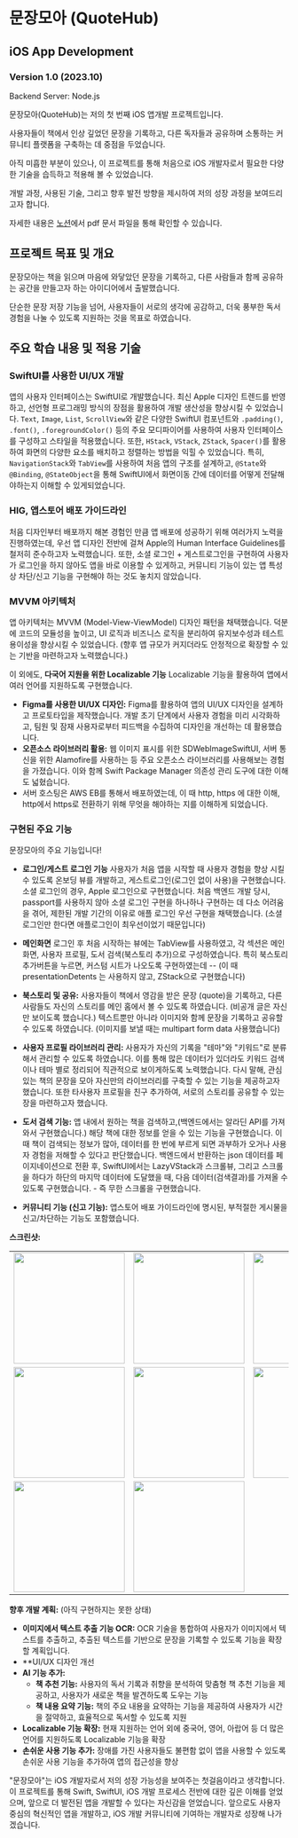 # 문장모아 (QuoteHub)
## iOS App Development

### Version 1.0 (2023.10)
Backend Server: Node.js

문장모아(QuoteHub)는 저의 첫 번째 iOS 앱개발 프로젝트입니다. 

사용자들이 책에서 인상 깊었던 문장을 기록하고, 다른 독자들과 공유하며 소통하는 커뮤니티 플랫폼을 구축하는 데 중점을 두었습니다. 

아직 미흡한 부분이 있으나, 이 프로젝트를 통해 처음으로 iOS 개발자로서 필요한 다양한 기술을 습득하고 적용해 볼 수 있었습니다. 

개발 과정, 사용된 기술, 그리고 향후 발전 방향을 제시하여 저의 성장 과정을 보여드리고자 합니다. 

자세한 내용은 [노션](https://silicon-distance-ef3.notion.site/1ebf678b2fe28144b7c1ed561be284d7?pvs=4)에서 pdf 문서 파일을 통해 확인할 수 있습니다.

## **프로젝트 목표 및 개요**

문장모아는 책을 읽으며 마음에 와닿았던 문장을 기록하고, 다른 사람들과 함께 공유하는 공간을 만들고자 하는 아이디어에서 출발했습니다. 

단순한 문장 저장 기능을 넘어, 사용자들이 서로의 생각에 공감하고, 더욱 풍부한 독서 경험을 나눌 수 있도록 지원하는 것을 목표로 하였습니다. 


## **주요 학습 내용 및 적용 기술**

### **SwiftUI를 사용한 UI/UX 개발**

앱의 사용자 인터페이스는 SwiftUI로 개발했습니다. 최신 Apple 디자인 트렌드를 반영하고, 선언형 프로그래밍 방식의 장점을 활용하여 개발 생산성을 향상시킬 수 있었습니다.
`Text`, `Image`, `List`, `ScrollView`와 같은 다양한 SwiftUI 컴포넌트와 `.padding()`, `.font()`, `.foregroundColor()` 등의 주요 모디파이어를 사용하여 사용자 인터페이스를 구성하고 스타일을 적용했습니다. 또한, `HStack`, `VStack`, `ZStack`, `Spacer()`를 활용하여 화면의 다양한 요소를 배치하고 정렬하는 방법을 익힐 수 있었습니다.
특히,  `NavigationStack`와 `TabView`를 사용하여 처음 앱의 구조를 설계하고, `@State`와 `@Binding`, `@StateObject`을 통해 SwiftUI에서 화면이동 간에 데이터를 어떻게 전달해야하는지 이해할 수 있게되었습니다.

### **HIG, 앱스토어 배포 가이드라인**

처음 디자인부터 배포까지 해본 경험인 만큼 앱 배포에 성공하기 위해 여러가지 노력을 진행하였는데, 우선 앱 디자인 전반에 걸쳐 Apple의 Human Interface Guidelines를 철저히 준수하고자 노력했습니다. 또한, 소셜 로그인 + 게스트로그인을 구현하여 사용자가 로그인을 하지 않아도 앱을 바로 이용할 수 있게하고, 커뮤니티 기능이 있는 앱 특성 상 차단/신고 기능을 구현해야 하는 것도 놓치지 않았습니다.

### **MVVM 아키텍처** 
앱 아키텍처는 MVVM (Model-View-ViewModel) 디자인 패턴을 채택했습니다. 덕분에 코드의 모듈성을 높이고, UI 로직과 비즈니스 로직을 분리하여 유지보수성과 테스트 용이성을 향상시킬 수 있었습니다. (향후 앱 규모가 커지더라도 안정적으로 확장할 수 있는 기반을 마련하고자 노력했습니다.)


이 외에도,
**다국어 지원을 위한 Localizable 기능** Localizable 기능을 활용하여 앱에서 여러 언어를 지원하도록 구현했습니다.
* **Figma를 사용한 UI/UX 디자인:** Figma를 활용하여 앱의 UI/UX 디자인을 설계하고 프로토타입을 제작했습니다. 개발 초기 단계에서 사용자 경험을 미리 시각화하고, 팀원 및 잠재 사용자로부터 피드백을 수집하여 디자인을 개선하는 데 활용했습니다.
* **오픈소스 라이브러리 활용:** 웹 이미지 표시를 위한 SDWebImageSwiftUI, 서버 통신을 위한 Alamofire를 사용하는 등 주요 오픈소스 라이브러리를 사용해보는 경험을 가졌습니다. 이와 함께 Swift Package Manager 의존성 관리 도구에 대한 이해도 넓혔습니다.
* 서버 호스팅은 AWS EB를 통해서 배포하였는데, 이 때 http, https 에 대한 이해, http에서 https로 전환하기 위해 무엇을 해야하는 지를 이해하게 되었습니다.
  
### **구현된 주요 기능**

문장모아의 주요 기능입니다!

* **로그인/게스트 로그인 기능** 
사용자가 처음 앱을 시작할 때 사용자 경험을 향상 시킬 수 있도록 온보딩 뷰를 개발하고, 게스트로그인(로그인 없이 사용)을 구현했습니다. 소셜 로그인의 경우, Apple 로그인으로 구현했습니다. 처음 백엔드 개발 당시, passport를 사용하지 않아 소셜 로그인 구현을 하나하나 구현하는 데 다소 어려움을 겪어, 제한된 개발 기간의 이유로 애플 로그인 우선 구현을 채택했습니다. (소셜 로그인만 한다면 애플로그인이 최우선이었기 때문입니다)

* **메인화면**
로그인 후 처음 시작하는 뷰에는 TabView를 사용하였고, 각 섹션은 메인화면, 사용자 프로필, 도서 검색(북스토리 추가)으로 구성하였습니다. 특히 북스토리 추가버튼을 누르면, 커스텀 시트가 나오도록 구현하였는데 -- (이 때 presentationDetents 는 사용하지 않고, ZStack으로 구현했습니다)

* **북스토리 및 공유:** 사용자들이 책에서 영감을 받은 문장 (quote)을 기록하고, 다른 사람들도 자신의 스토리를 메인 홈에서 볼 수 있도록 하였습니다. (비공개 글은 자신만 보이도록 했습니다.) 텍스트뿐만 아니라 이미지와 함께 문장을 기록하고 공유할 수 있도록 하였습니다. (이미지를 보낼 때는 multipart form data 사용했습니다)
  
* **사용자 프로필 라이브러리 관리:** 사용자가 자신의 기록을 "테마"와 "키워드"로 분류해서 관리할 수 있도록 하였습니다. 이를 통해 많은 데이터가 있더라도 키워드 검색이나 테마 별로 정리되어 직관적으로 보이게하도록 노력했습니다. 다시 말해, 관심 있는 책의 문장을 모아 자신만의 라이브러리를 구축할 수 있는 기능을 제공하고자 했습니다. 또한 타사용자 프로필을 친구 추가하여, 서로의 스토리를 공유할 수 있는 장을 마련하고자 했습니다.
  
* **도서 검색 기능:** 앱 내에서 원하는 책을 검색하고,(백엔드에서는 알라딘 API를 가져와서 구현했습니다.) 해당 책에 대한 정보를 얻을 수 있는 기능을 구현했습니다. 이 때 책이 검색되는 정보가 많아, 데이터를 한 번에 부르게 되면 과부하가 오거나 사용자 경험을 저해할 수 있다고 판단했습니다. 백엔드에서 반환하는 json 데이터를 페이지네이션으로 전환 후, SwiftUI에서는 LazyVStack과 스크롤뷰, 그리고 스크롤을 하다가 하단의 마지막 데이터에 도달했을 때, 다음 데이터(검색결과)를 가져올 수 있도록 구현했습니다. - 즉 무한 스크롤을 구현했습니다.
  
* **커뮤니티 기능 (신고 기능):** 앱스토어 배포 가이드라인에 명시된, 부적절한 게시물을 신고/차단하는 기능도 포함했습니다.

**스크린샷:**

<table>
<tr>
<td align="center"><img src="https://github.com/user-attachments/assets/a24a96c3-8b35-4c7a-b246-bae32aba1537" width="200"></td>
<td align="center"><img src="https://github.com/user-attachments/assets/6520d256-f163-471f-84e0-bdb10efa35af" width="200"></td>
<td align="center"><img src="https://github.com/user-attachments/assets/001a7aea-46b3-4553-b9e6-44ceea733a80" width="200"></td>
<td align="center"><img src="https://github.com/user-attachments/assets/f9a99100-54f6-42d3-bbf6-76ac66ed3c12" width="200"></td>
</tr>
<tr>
<td align="center"><img src="https://github.com/user-attachments/assets/c236d30c-c20f-4357-b002-dfd22d992b90" width="200"></td>
<td align="center"><img src="https://github.com/user-attachments/assets/5c51373c-cf79-4a84-80de-ad5c2db62c70" width="200"></td>
<td align="center"><img src="https://github.com/user-attachments/assets/5b19fb5b-d47b-4085-bdea-58b75822fc93" width="200"></td>
<td align="center"><img src="https://github.com/user-attachments/assets/98d0bbe8-022a-483a-8b6e-d32cd8b44f8c" width="200"></td>
</tr>
<tr>
<td align="center"><img src="https://github.com/user-attachments/assets/52383d08-5ea6-4d3b-8fa6-bd38d1838c8e" width="200"></td>
<td align="center"><img src="https://github.com/user-attachments/assets/228931f1-e4bc-46b7-bcb6-3d8afcdb8cbb" width="200"></td>
</tr>
</table>

**향후 개발 계획:** (아직 구현하지는 못한 상태)

* **이미지에서 텍스트 추출 기능 OCR:** OCR 기술을 통합하여 사용자가 이미지에서 텍스트를 추출하고, 추출된 텍스트를 기반으로 문장을 기록할 수 있도록 기능을 확장할 계획입니다.
* **UI/UX 디자인 개선
* **AI 기능 추가:**
    * **책 추천 기능:** 사용자의 독서 기록과 취향을 분석하여 맞춤형 책 추천 기능을 제공하고, 사용자가 새로운 책을 발견하도록 도우는 기능
    * **책 내용 요약 기능:** 책의 주요 내용을 요약하는 기능을 제공하여 사용자가 시간을 절약하고, 효율적으로 독서할 수 있도록 지원
* **Localizable 기능 확장:** 현재 지원하는 언어 외에 중국어, 영어, 아랍어 등 더 많은 언어를 지원하도록 Localizable 기능을 확장
* **손쉬운 사용 기능 추가:** 장애를 가진 사용자들도 불편함 없이 앱을 사용할 수 있도록 손쉬운 사용 기능을 추가하여 앱의 접근성을 향상


"문장모아"는 iOS 개발자로서 저의 성장 가능성을 보여주는 첫걸음이라고 생각합니다. 
이 프로젝트를 통해 Swift, SwiftUI, iOS 개발 프로세스 전반에 대한 깊은 이해를 얻었으며, 앞으로 더 발전된 앱을 개발할 수 있다는 자신감을 얻었습니다. 앞으로도 사용자 중심의 혁신적인 앱을 개발하고, iOS 개발 커뮤니티에 기여하는 개발자로 성장해 나가겠습니다.

